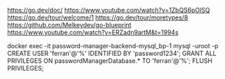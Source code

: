 https://go.dev/doc/
https://www.youtube.com/watch?v=1ZbQS6pOlSQ
https://go.dev/tour/welcome/1
https://go.dev/tour/moretypes/8
https://github.com/Melkeydev/go-blueprint
https://www.youtube.com/watch?v=ERZadn9artM&t=1994s


docker exec -it password-manager-backend-mysql_bp-1 mysql -uroot -p
CREATE USER 'ferran'@'%' IDENTIFIED BY 'password1234';
GRANT ALL PRIVILEGES ON passwordManagerDatabase.* TO 'ferran'@'%';
FLUSH PRIVILEGES;
